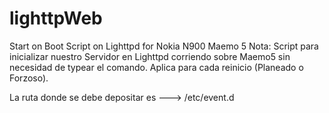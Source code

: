 # lighttpWeb
Start on Boot Script on Lighttpd for Nokia N900 Maemo 5
Nota:
Script para inicializar nuestro Servidor en Lighttpd corriendo sobre Maemo5 sin necesidad de typear el comando. Aplica para cada reinicio (Planeado o Forzoso).

La ruta donde se debe depositar es ---> /etc/event.d

